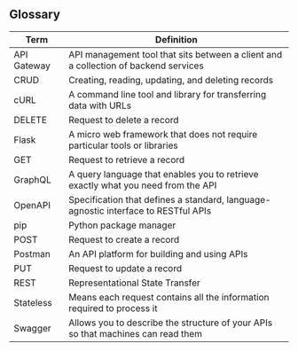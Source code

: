 ## Glossary

| Term        | Definition                                                                                                     |
|-------------|---------------------------------------------------------------------------------------------------------------|
| API Gateway | API management tool that sits between a client and a collection of backend services                           |
| CRUD        | Creating, reading, updating, and deleting records                                                             |
| cURL        | A command line tool and library for transferring data with URLs                                               |
| DELETE      | Request to delete a record                                                                                   |
| Flask       | A micro web framework that does not require particular tools or libraries                                     |
| GET         | Request to retrieve a record                                                                                 |
| GraphQL     | A query language that enables you to retrieve exactly what you need from the API                              |
| OpenAPI     | Specification that defines a standard, language-agnostic interface to RESTful APIs                             |
| pip         | Python package manager                                                                                        |
| POST        | Request to create a record                                                                                   |
| Postman     | An API platform for building and using APIs                                                                   |
| PUT         | Request to update a record                                                                                   |
| REST        | Representational State Transfer                                                                              |
| Stateless   | Means each request contains all the information required to process it                                        |
| Swagger     | Allows you to describe the structure of your APIs so that machines can read them                              |